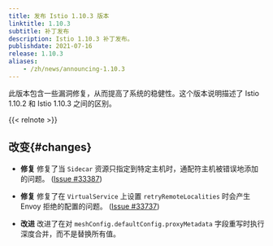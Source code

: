 ```yaml
---
title: 发布 Istio 1.10.3 版本
linktitle: 1.10.3
subtitle: 补丁发布
description: Istio 1.10.3 补丁发布。
publishdate: 2021-07-16
release: 1.10.3
aliases:
    - /zh/news/announcing-1.10.3
---
```


此版本包含一些漏洞修复，从而提高了系统的稳健性。这个版本说明描述了 Istio 1.10.2 和 Istio 1.10.3 之间的区别。

{{< relnote >}}

## 改变{#changes}

- **修复** 修复了当 `Sidecar` 资源只指定到特定主机时，通配符主机被错误地添加的问题。  ([Issue #33387](https://github.com/istio/istio/issues/33387))

- **修复** 修复了在 `VirtualService` 上设置 `retryRemoteLocalities` 时会产生 Envoy 拒绝的配置的问题。  ([Issue #33737](https://github.com/istio/istio/issues/33737))

- **改进** 改进了在对 `meshConfig.defaultConfig.proxyMetadata` 字段重写时执行深度合并，而不是替换所有值。

